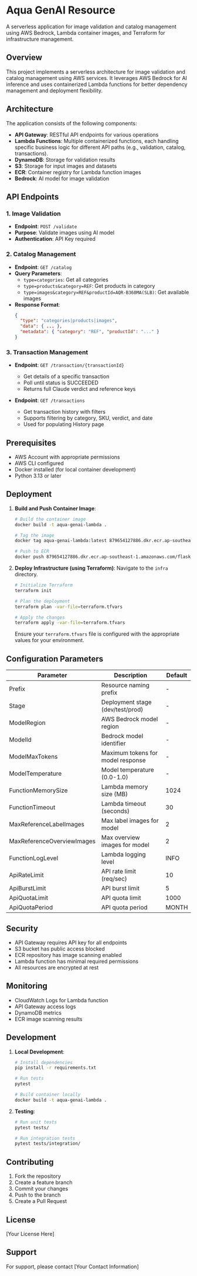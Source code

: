 # Aqua GenAI Resource

A serverless application for image validation and catalog management using AWS Bedrock, Lambda container images, and Terraform for infrastructure management.

## Overview

This project implements a serverless architecture for image validation and catalog management using AWS services. It leverages AWS Bedrock for AI inference and uses containerized Lambda functions for better dependency management and deployment flexibility.

## Architecture

The application consists of the following components:

- **API Gateway**: RESTful API endpoints for various operations
- **Lambda Functions**: Multiple containerized functions, each handling specific business logic for different API paths (e.g., validation, catalog, transactions).
- **DynamoDB**: Storage for validation results
- **S3**: Storage for input images and datasets
- **ECR**: Container registry for Lambda function images
- **Bedrock**: AI model for image validation

## API Endpoints

### 1. Image Validation
- **Endpoint**: `POST /validate`
- **Purpose**: Validate images using AI model
- **Authentication**: API Key required

### 2. Catalog Management
- **Endpoint**: `GET /catalog`
- **Query Parameters**:
  - `type=categories`: Get all categories
  - `type=products&category=REF`: Get products in category
  - `type=images&category=REF&productId=AQR-B360MA(SLB)`: Get available images
- **Response Format**:
  ```json
  {
    "type": "categories|products|images",
    "data": { ... },
    "metadata": { "category": "REF", "productId": "..." }
  }
  ```

### 3. Transaction Management
- **Endpoint**: `GET /transaction/{transactionId}`
  - Get details of a specific transaction
  - Poll until status is SUCCEEDED
  - Returns full Claude verdict and reference keys

- **Endpoint**: `GET /transactions`
  - Get transaction history with filters
  - Supports filtering by category, SKU, verdict, and date
  - Used for populating History page

## Prerequisites

- AWS Account with appropriate permissions
- AWS CLI configured
- Docker installed (for local container development)
- Python 3.13 or later

## Deployment

1. **Build and Push Container Image**:
   ```bash
   # Build the container image
   docker build -t aqua-genai-lambda .

   # Tag the image
   docker tag aqua-genai-lambda:latest 879654127886.dkr.ecr.ap-southeast-1.amazonaws.com/flask-app:latest

   # Push to ECR
   docker push 879654127886.dkr.ecr.ap-southeast-1.amazonaws.com/flask-app:latest
   ```

2. **Deploy Infrastructure (using Terraform)**:
   Navigate to the `infra` directory.
   ```bash
   # Initialize Terraform
   terraform init

   # Plan the deployment
   terraform plan -var-file=terraform.tfvars

   # Apply the changes
   terraform apply -var-file=terraform.tfvars
   ```
   Ensure your `terraform.tfvars` file is configured with the appropriate values for your environment.

## Configuration Parameters

| Parameter | Description | Default |
|-----------|-------------|---------|
| Prefix | Resource naming prefix | - |
| Stage | Deployment stage (dev/test/prod) | - |
| ModelRegion | AWS Bedrock model region | - |
| ModelId | Bedrock model identifier | - |
| ModelMaxTokens | Maximum tokens for model response | - |
| ModelTemperature | Model temperature (0.0-1.0) | - |
| FunctionMemorySize | Lambda memory size (MB) | 1024 |
| FunctionTimeout | Lambda timeout (seconds) | 30 |
| MaxReferenceLabelImages | Max label images for model | 2 |
| MaxReferenceOverviewImages | Max overview images for model | 2 |
| FunctionLogLevel | Lambda logging level | INFO |
| ApiRateLimit | API rate limit (req/sec) | 10 |
| ApiBurstLimit | API burst limit | 5 |
| ApiQuotaLimit | API quota limit | 1000 |
| ApiQuotaPeriod | API quota period | MONTH |

## Security

- API Gateway requires API key for all endpoints
- S3 bucket has public access blocked
- ECR repository has image scanning enabled
- Lambda function has minimal required permissions
- All resources are encrypted at rest

## Monitoring

- CloudWatch Logs for Lambda function
- API Gateway access logs
- DynamoDB metrics
- ECR image scanning results

## Development

1. **Local Development**:
   ```bash
   # Install dependencies
   pip install -r requirements.txt

   # Run tests
   pytest

   # Build container locally
   docker build -t aqua-genai-lambda .
   ```

2. **Testing**:
   ```bash
   # Run unit tests
   pytest tests/

   # Run integration tests
   pytest tests/integration/
   ```

## Contributing

1. Fork the repository
2. Create a feature branch
3. Commit your changes
4. Push to the branch
5. Create a Pull Request

## License

[Your License Here]

## Support

For support, please contact [Your Contact Information]